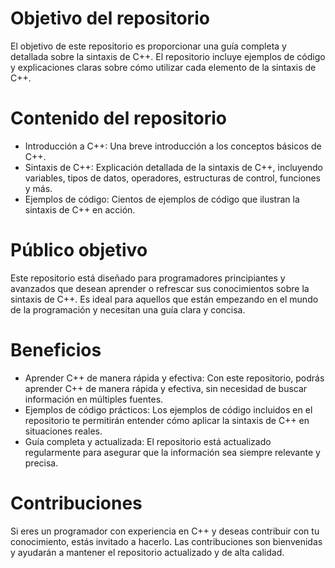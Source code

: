 # Objetivo del repositorio

El objetivo de este repositorio es proporcionar una guía completa y detallada sobre la sintaxis de C++. El repositorio incluye ejemplos de código y explicaciones claras sobre cómo utilizar cada elemento de la sintaxis de C++.

# Contenido del repositorio

- Introducción a C++: Una breve introducción a los conceptos básicos de C++.
- Sintaxis de C++: Explicación detallada de la sintaxis de C++, incluyendo variables, tipos de datos, operadores, estructuras de control, funciones y más.
- Ejemplos de código: Cientos de ejemplos de código que ilustran la sintaxis de C++ en acción.


# Público objetivo

Este repositorio está diseñado para programadores principiantes y avanzados que desean aprender o refrescar sus conocimientos sobre la sintaxis de C++. Es ideal para aquellos que están empezando en el mundo de la programación y necesitan una guía clara y concisa.

# Beneficios

- Aprender C++ de manera rápida y efectiva: Con este repositorio, podrás aprender C++ de manera rápida y efectiva, sin necesidad de buscar información en múltiples fuentes.
- Ejemplos de código prácticos: Los ejemplos de código incluidos en el repositorio te permitirán entender cómo aplicar la sintaxis de C++ en situaciones reales.
- Guía completa y actualizada: El repositorio está actualizado regularmente para asegurar que la información sea siempre relevante y precisa.

# Contribuciones

Si eres un programador con experiencia en C++ y deseas contribuir con tu conocimiento, estás invitado a hacerlo. Las contribuciones son bienvenidas y ayudarán a mantener el repositorio actualizado y de alta calidad.
